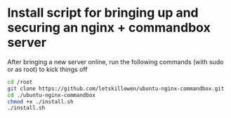 # Install script for bringing up and securing an nginx + commandbox server

After bringing a new server online, run the following commands (with sudo or as root) to kick things off

```bash
cd /root
git clone https://github.com/letskillowen/ubuntu-nginx-commandbox.git
cd ./ubuntu-nginx-commandbox
chmod +x ./install.sh
./install.sh
```

